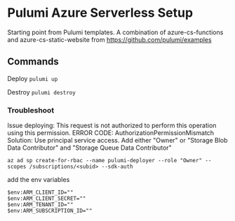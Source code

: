 # Pulumi Azure Serverless Setup

Starting point from Pulumi templates. A combination of azure-cs-functions and azure-cs-static-website from https://github.com/pulumi/examples

## Commands

Deploy
`pulumi up`

Destroy
`pulumi destroy`

### Troubleshoot

Issue deploying: This request is not authorized to perform this operation using this permission. ERROR CODE: AuthorizationPermissionMismatch  
Solution: Use principal service access. Add either "Owner" or "Storage Blob Data Contributor" and "Storage Queue Data Contributor"

`az ad sp create-for-rbac --name pulumi-deployer --role "Owner" --scopes /subscriptions/<subid> --sdk-auth`

add the env variables

`$env:ARM_CLIENT_ID=""`  
`$env:ARM_CLIENT_SECRET=""`  
`$env:ARM_TENANT_ID=""`  
`$env:ARM_SUBSCRIPTION_ID=""`  